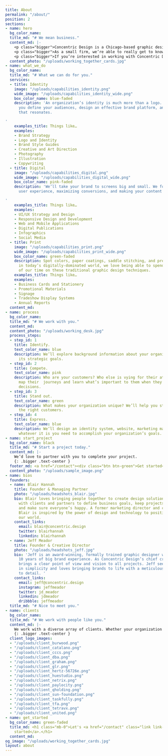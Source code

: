 ```yaml
---
title: About
permalink: "/about/"
position: 2
sections:
- name: hero
  bg_color_name: 
  title_md: "# We mean business."
  content_md: |-
    <p class="bigger">Concentric Design is a Chicago-based graphic design firm that specializes in visual identity, website, and print design projects for a variety of clients seeking to positively impact their customers and communities. </p>
    <p class="bigger">As a small firm, we’re able to really get to know our customers and understand their culture and vision in order to provide solutions that work. Although we’re small, we’ve built relationships with creative partners that support us in providing quality results for diverse project types and sizes.</p>
    <p class="bigger">If you’re interested in working with Concentric Design, send us a note or give us a call. We can’t wait to <a href="/contact" class="link link-green">get started</a>.</p>
  content_photo: "/uploads/working_together_cards.jpg"
- name: what_we_do
  bg_color_name: 
  title_md: "# What we can do for you."
  services:
  - title: Identity
    image: "/uploads/capabilities_identity.png"
    wide_image: "/uploads/capabilities_identity_wide.png"
    box_color_name: blue-faded
    description: 'An organization’s identity is much more than a logo. We’ll help
      you define your audiences, design an effective brand platform, and deliver messaging
      that resonates.

'
    examples_title: Things like…
    examples:
    - Brand Strategy
    - Logo and Identity
    - Brand Style Guides
    - Creative and Art Direction
    - Photography
    - Illustration
    - Copywriting
  - title: Digital
    image: "/uploads/capabilities_digital.png"
    wide_image: "/uploads/capabilities_digital_wide.png"
    box_color_name: pink-faded
    description: 'We’ll take your brand to screens big and small. We focus on smart
      user experience, maximizing conversions, and making your content shine.

'
    examples_title: Things like…
    examples:
    - UI/UX Strategy and Design
    - Responsive Design and Development
    - Web and Mobile Applications
    - Digital Publications
    - Infographics
    - Social Media
  - title: Print
    image: "/uploads/capabilities_print.png"
    wide_image: "/uploads/capabilities_print_wide.png"
    box_color_name: green-faded
    description: Spot colors, paper coatings, saddle stitching, and press checks…
      in today’s digitally-dominated world, we love being able to spend a portion
      of our time on these traditional graphic design techniques.
    examples_title: Things like…
    examples:
    - Business Cards and Stationery
    - Promotional Materials
    - Signage
    - Tradeshow Display Systems
    - Annual Reports
  content_md: 
- name: process
  bg_color_name: 
  title_md: "# We work with you."
  content_md: 
  content_photo: "/uploads/working_desk.jpg"
  process_steps:
  - step_id: 1
    title: Identify.
    text_color_name: blue
    description: We’ll explore background information about your organization and
      its strategic goals.
  - step_id: 2
    title: Compete.
    text_color_name: pink
    description: Who are your customers? Who else is vying for their attention? We’ll
      map their  journeys and learn what’s important to them when they make purchasing
      decisions.
  - step_id: 3
    title: Stand out.
    text_color_name: green
    description: What makes your organization unique? We’ll help you stand out to
      the right customers.
  - step_id: 4
    title: Express.
    text_color_name: blue
    description: We’ll design an identity system, website, marketing materials, or
      whatever it is you need to accomplish your organization’s goals.
- name: start_project
  bg_color_name: black
  title_md: "# Start a project today."
  content_md: |-
    We’d love to partner with you to complete your project.
    {: .bigger .text-center }
  footer_md: <a href="/contact"><div class="btn btn-green">Get started</div></a>
  content_photo: "/uploads/sample_image.png"
- name: bios
  founders:
  - name: Blair Hannah
    title: Founder & Managing Partner
    photo: "/uploads/headshots_blair.jpg"
    bio: Blair loves bringing people together to create design solutions. He works
      with clients and partners to define business goals, keep projects on track,
      and make sure everyone’s happy. A former marketing director and current technophile,
      Blair is inspired by the power of design and technology to positively shape
      our world.
    contact_links:
      email: blair@concentric.design
      twitter: blairhannah
      linkedin: blairhannah
  - name: Jeff Meador
    title: Founder & Creative Director
    photo: "/uploads/headshots_jeff.jpg"
    bio: 'Jeff is an award-winning, formally trained graphic designer with more than
      10 years of big brand experience. As Concentric Design’s chief creative, Jeff
      brings a clear point of view and vision to all projects. Jeff sees the beauty
      in simplicity and loves bringing brands to life with a meticulous attention
      to detail. '
    contact_links:
      email: jeff@concentric.design
      instagram: jeffmeador
      twitter: jd_meador
      linkedin: jdmeador
      dribbble: jeffmeador
  title_md: "# Nice to meet you."
- name: clients
  bg_color_name: 
  title_md: "# We work with people like you."
  content_md: |-
    We work with a diverse array of clients. Whether your organization is small or large, near or far, you can be sure the experience will be smooth and successful. Here are a few of our past and present clients.
    {: .bigger .text-center }
  client_logo_images:
  - "/uploads/client_burwood.png"
  - "/uploads/client_catalano.png"
  - "/uploads/client_cccs.png"
  - "/uploads/client_dba.png"
  - "/uploads/client_graham.png"
  - "/uploads/client_glr.png"
  - "/uploads/client_hertz-56726e.png"
  - "/uploads/client_huestudio.png"
  - "/uploads/client_netrix.png"
  - "/uploads/client_paylocity.png"
  - "/uploads/client_qholding.png"
  - "/uploads/client_sun-foundation.png"
  - "/uploads/client_taskfully.png"
  - "/uploads/client_tfa.png"
  - "/uploads/client_tetravx.png"
  - "/uploads/client_united.png"
- name: get_started
  bg_color_name: green-faded
  title_md: <h1 class="mb-0">Let's <a href="/contact" class="link link-green">get
    started</a>.</h1>
  content_md: 
og_image: "/uploads/working_together_cards.jpg"
layout: about
---
```


